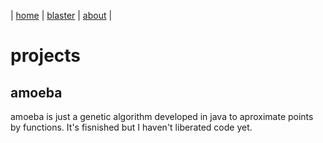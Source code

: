| [home](home.md) | [blaster](blaster.md) | [about](about.md) |

# projects

## amoeba

amoeba is just a genetic algorithm developed in java to aproximate points by functions. It's fisnished but I haven't liberated code yet.

